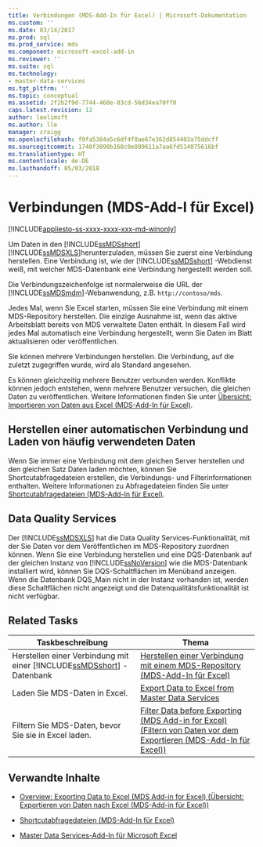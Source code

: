 ```yaml
---
title: Verbindungen (MDS-Add-In für Excel) | Microsoft-Dokumentation
ms.custom: ''
ms.date: 03/14/2017
ms.prod: sql
ms.prod_service: mds
ms.component: microsoft-excel-add-in
ms.reviewer: ''
ms.suite: sql
ms.technology:
- master-data-services
ms.tgt_pltfrm: ''
ms.topic: conceptual
ms.assetid: 2f2b2f9d-7744-460e-83cd-56d34ea70ff0
caps.latest.revision: 12
author: leolimsft
ms.author: lle
manager: craigg
ms.openlocfilehash: f9fa5384a5c6df4f8ae67e362d854403a75ddcff
ms.sourcegitcommit: 1740f3090b168c0e809611a7aa6fd514075616bf
ms.translationtype: HT
ms.contentlocale: de-DE
ms.lasthandoff: 05/03/2018
---
```

# <a name="connections-mds-add-in-for-excel"></a>Verbindungen (MDS-Add-I für Excel)

[!INCLUDE[appliesto-ss-xxxx-xxxx-xxx-md-winonly](../../includes/appliesto-ss-xxxx-xxxx-xxx-md-winonly.md)]

  Um Daten in den [!INCLUDE[ssMDSshort](../../includes/ssmdsshort-md.md)][!INCLUDE[ssMDSXLS](../../includes/ssmdsxls-md.md)]herunterzuladen, müssen Sie zuerst eine Verbindung herstellen. Eine Verbindung ist, wie der [!INCLUDE[ssMDSshort](../../includes/ssmdsshort-md.md)] -Webdienst weiß, mit welcher MDS-Datenbank eine Verbindung hergestellt werden soll.  
  
 Die Verbindungszeichenfolge ist normalerweise die URL der [!INCLUDE[ssMDSmdm](../../includes/ssmdsmdm-md.md)]-Webanwendung, z.B. `http://contoso/mds`.  
  
 Jedes Mal, wenn Sie Excel starten, müssen Sie eine Verbindung mit einem MDS-Repository herstellen. Die einzige Ausnahme ist, wenn das aktive Arbeitsblatt bereits von MDS verwaltete Daten enthält. In diesem Fall wird jedes Mal automatisch eine Verbindung hergestellt, wenn Sie Daten im Blatt aktualisieren oder veröffentlichen.  
  
 Sie können mehrere Verbindungen herstellen. Die Verbindung, auf die zuletzt zugegriffen wurde, wird als Standard angesehen.  
  
 Es können gleichzeitig mehrere Benutzer verbunden werden. Konflikte können jedoch entstehen, wenn mehrere Benutzer versuchen, die gleichen Daten zu veröffentlichen. Weitere Informationen finden Sie unter [Übersicht: Importieren von Daten aus Excel &#40;MDS-Add-In für Excel&#41;](../../master-data-services/microsoft-excel-add-in/overview-importing-data-from-excel-mds-add-in-for-excel.md).  
  
## <a name="connect-automatically-and-load-frequently-used-data"></a>Herstellen einer automatischen Verbindung und Laden von häufig verwendeten Daten  
 Wenn Sie immer eine Verbindung mit dem gleichen Server herstellen und den gleichen Satz Daten laden möchten, können Sie Shortcutabfragedateien erstellen, die Verbindungs- und Filterinformationen enthalten. Weitere Informationen zu Abfragedateien finden Sie unter [Shortcutabfragedateien &#40;MDS-Add-In für Excel&#41;](../../master-data-services/microsoft-excel-add-in/shortcut-query-files-mds-add-in-for-excel.md).  
  
## <a name="data-quality-services"></a>Data Quality Services  
 Der [!INCLUDE[ssMDSXLS](../../includes/ssmdsxls-md.md)] hat die Data Quality Services-Funktionalität, mit der Sie Daten vor dem Veröffentlichen im MDS-Repository zuordnen können. Wenn Sie eine Verbindung herstellen und eine DQS-Datenbank auf der gleichen Instanz von [!INCLUDE[ssNoVersion](../../includes/ssnoversion-md.md)] wie die MDS-Datenbank installiert wird, können Sie DQS-Schaltflächen im Menüband anzeigen. Wenn die Datenbank DQS_Main nicht in der Instanz vorhanden ist, werden diese Schaltflächen nicht angezeigt und die Datenqualitätsfunktionalität ist nicht verfügbar.  
  
## <a name="related-tasks"></a>Related Tasks  
  
|Taskbeschreibung|Thema|  
|----------------------|-----------|  
|Herstellen einer Verbindung mit einer [!INCLUDE[ssMDSshort](../../includes/ssmdsshort-md.md)] -Datenbank|[Herstellen einer Verbindung mit einem MDS-Repository &#40;MDS-Add-In für Excel&#41;](../../master-data-services/microsoft-excel-add-in/connect-to-an-mds-repository-mds-add-in-for-excel.md)|  
|Laden Sie MDS-Daten in Excel.|[Export Data to Excel from Master Data Services](../../master-data-services/microsoft-excel-add-in/export-data-to-excel-from-master-data-services.md)|  
|Filtern Sie MDS-Daten, bevor Sie sie in Excel laden.|[Filter Data before Exporting &#40;MDS Add-in for Excel&#41; (Filtern von Daten vor dem Exportieren (MDS-Add-In für Excel))](../../master-data-services/microsoft-excel-add-in/filter-data-before-exporting-mds-add-in-for-excel.md)|  
  
## <a name="related-content"></a>Verwandte Inhalte  
  
-   [Overview: Exporting Data to Excel &#40;MDS Add-in for Excel&#41; (Übersicht: Exportieren von Daten nach Excel (MDS-Add-in für Excel))](../../master-data-services/microsoft-excel-add-in/overview-exporting-data-to-excel-mds-add-in-for-excel.md)  
  
-   [Shortcutabfragedateien &#40;MDS-Add-In für Excel&#41;](../../master-data-services/microsoft-excel-add-in/shortcut-query-files-mds-add-in-for-excel.md)  
  
-   [Master Data Services-Add-In für Microsoft Excel](../../master-data-services/microsoft-excel-add-in/master-data-services-add-in-for-microsoft-excel.md)  
  
  
